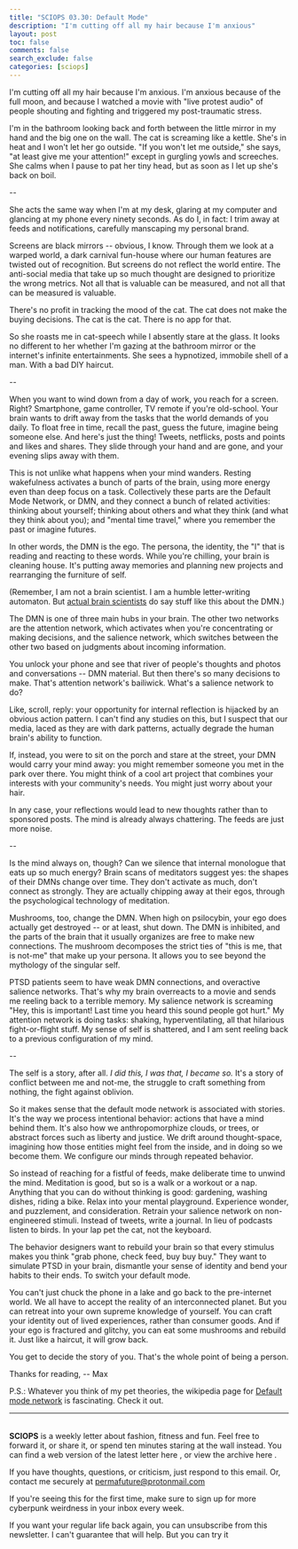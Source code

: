 ```yaml
---
title: "SCIOPS 03.30: Default Mode"
description: "I'm cutting off all my hair because I'm anxious"
layout: post
toc: false
comments: false
search_exclude: false
categories: [sciops]
---
```



 I'm cutting off all my hair because I'm anxious. I'm anxious because of the full moon, and because I watched a movie with "live protest audio" of people shouting and fighting and triggered my post-traumatic stress.




 I'm in the bathroom looking back and forth between the little mirror in my hand and the big one on the wall. The cat is screaming like a kettle. She's in heat and I won't let her go outside. "If you won't let me outside," she says, "at least give me your attention!" except in gurgling yowls and screeches. She calms when I pause to pat her tiny head, but as soon as I let up she's back on boil.




 --




 She acts the same way when I'm at my desk, glaring at my computer and glancing at my phone every ninety seconds. As do I, in fact: I trim away at feeds and notifications, carefully manscaping my personal brand.




 Screens are black mirrors -- obvious, I know. Through them we look at a warped world, a dark carnival fun-house where our human features are twisted out of recognition. But screens do not reflect the world entire. The anti-social media that take up so much thought are designed to prioritize the wrong metrics. Not all that is valuable can be measured, and not all that can be measured is valuable.




 There's no profit in tracking the mood of the cat. The cat does not make the buying decisions. The cat is the cat. There is no app for that.




 So she roasts me in cat-speech while I absently stare at the glass. It looks no different to her whether I'm gazing at the bathroom mirror or the internet's infinite entertainments. She sees a hypnotized, immobile shell of a man. With a bad DIY haircut.




 --




 When you want to wind down from a day of work, you reach for a screen. Right? Smartphone, game controller, TV remote if you're old-school. Your brain wants to drift away from the tasks that the world demands of you daily. To float free in time, recall the past, guess the future, imagine being someone else. And here's just the thing! Tweets, netflicks, posts and points and likes and shares. They slide through your hand and are gone, and your evening slips away with them.




 This is not unlike what happens when your mind wanders. Resting wakefulness activates a bunch of parts of the brain, using more energy even than deep focus on a task. Collectively these parts are the Default Mode Network, or DMN, and they connect a bunch of related activities: thinking about yourself; thinking about others and what they think (and what they think about you); and "mental time travel," where you remember the past or imagine futures.




 In other words, the DMN is the ego. The persona, the identity, the "I" that is reading and reacting to these words. While you're chilling, your brain is cleaning house. It's putting away memories and planning new projects and rearranging the furniture of self.




 (Remember, I am not a brain scientist. I am a humble letter-writing automaton. But
 [actual brain scientists](https://www.ncbi.nlm.nih.gov/pmc/articles/PMC3909994/) 
 do say stuff like this about the DMN.)




 The DMN is one of three main hubs in your brain. The other two networks are the attention network, which activates when you're concentrating or making decisions, and the salience network, which switches between the other two based on judgments about incoming information.




 You unlock your phone and see that river of people's thoughts and photos and conversations -- DMN material. But then there's so many decisions to make. That's attention network's bailiwick. What's a salience network to do?




 Like, scroll, reply: your opportunity for internal reflection is hijacked by an obvious action pattern. I can't find any studies on this, but I suspect that our media, laced as they are with dark patterns, actually degrade the human brain's ability to function.




 If, instead, you were to sit on the porch and stare at the street, your DMN would carry your mind away: you might remember someone you met in the park over there. You might think of a cool art project that combines your interests with your community's needs. You might just worry about your hair.




 In any case, your reflections would lead to new thoughts rather than to sponsored posts. The mind is already always chattering. The feeds are just more noise.




 --




 Is the mind always on, though? Can we silence that internal monologue that eats up so much energy? Brain scans of meditators suggest yes: the shapes of their DMNs change over time. They don't activate as much, don't connect as strongly. They are actually chipping away at their egos, through the psychological technology of meditation.




 Mushrooms, too, change the DMN. When high on psilocybin, your ego does actually get destroyed -- or at least, shut down. The DMN is inhibited, and the parts of the brain that it usually organizes are free to make new connections. The mushroom decomposes the strict ties of "this is me, that is not-me" that make up your persona. It allows you to see beyond the mythology of the singular self.




 PTSD patients seem to have weak DMN connections, and overactive salience networks. That's why my brain overreacts to a movie and sends me reeling back to a terrible memory. My salience network is screaming "Hey, this is important! Last time you heard this sound people got hurt." My attention network is doing tasks: shaking, hyperventilating, all that hilarious fight-or-flight stuff. My sense of self is shattered, and I am sent reeling back to a previous configuration of my mind.




 --




 The self is a story, after all.
 *I did this, I was that, I became so.* 
 It's a story of conflict between me and not-me, the struggle to craft something from nothing, the fight against oblivion.
   

  

 So it makes sense that the default mode network is associated with stories. It's the way we process intentional behavior: actions that have a mind behind them. It's also how we anthropomorphize clouds, or trees, or abstract forces such as liberty and justice. We drift around thought-space, imagining how those entities might feel from the inside, and in doing so we become them. We configure our minds through repeated behavior.




 So instead of reaching for a fistful of feeds, make deliberate time to unwind the mind. Meditation is good, but so is a walk or a workout or a nap. Anything that you can do without thinking is good: gardening, washing dishes, riding a bike. Relax into your mental playground. Experience wonder, and puzzlement, and consideration. Retrain your salience network on non-engineered stimuli. Instead of tweets, write a journal. In lieu of podcasts listen to birds. In your lap pet the cat, not the keyboard.




 The behavior designers want to rebuild your brain so that every stimulus makes you think "grab phone, check feed, buy buy buy." They want to simulate PTSD in your brain, dismantle your sense of identity and bend your habits to their ends. To switch your default mode.




 You can't just chuck the phone in a lake and go back to the pre-internet world. We all have to accept the reality of an interconnected planet. But you can retreat into your own supreme knowledge of yourself. You can craft your identity out of lived experiences, rather than consumer goods. And if your ego is fractured and glitchy, you can eat some mushrooms and rebuild it. Just like a haircut, it will grow back.




 You get to decide the story of you. That's the whole point of being a person.




 Thanks for reading, -- Max




 P.S.: Whatever you think of my pet theories, the wikipedia page for
 [Default mode network](https://en.wikipedia.org/wiki/Default_mode_network) 
 is fascinating. Check it out.
   






---


###### 
**SCIOPS** 
 is a weekly letter about fashion, fitness and fun. Feel free to forward it, or share it, or spend ten minutes staring at the wall instead. You can find a web version of the
 latest letter here
 , or view the
 archive here
 .
 

 If you have thoughts, questions, or criticism, just respond to this email. Or, contact me securely at
 permafuture@protonmail.com


 If you're seeing this for the first time, make sure to
 sign up
 for more cyberpunk weirdness in your inbox every week.
 

 If you want your regular life back again, you can unsubscribe from this newsletter. I can't guarantee that will help. But you can try it

